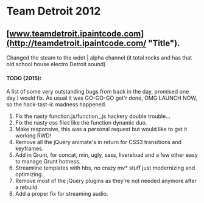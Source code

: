 # Team Detroit 2012
[www.teamdetroit.ipaintcode.com](http://teamdetroit.ipaintcode.com/ "Title").
---

Changed the steam to the wdet | alpha channel (it total rocks and has that old school house electro Detroit sound)

#### TODO (2015):

A list of some very outstanding bugs from back in the day, promised one day I would fix. As usual it was GO-GO-GO get'r done, OMG LAUNCH NOW, so the hack-tast-ic madness happened.

1. Fix the nasty function.js/function_.js hackery double trouble...
2. Fix the nasty css files like the function dynamic duo.
3. Make responsive, this was a personal request but would like to get it working RWD!
4. Remove all the jQuery animate's in return for CSS3 transitions and keyframes.
5. Add in Grunt, for concat, min, ugly, sass, livereload and a few other easy to manage Grunt hotness.
6. Streamline templates with hbs, no crazy mv* stuff just modernizing and optimizing.
7. Remove most of the jQuery plugins as they're not needed anymore after a rebuild.
8. Add a proper fix for streaming audio.
